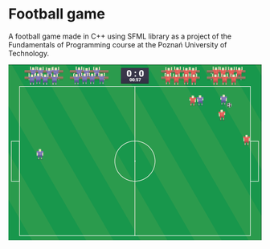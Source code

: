 # Football game
A football game made in C++ using SFML library as a project of the  Fundamentals of Programming course at the Poznań University of Technology.

![Game screenshot](/screenshot.png)
